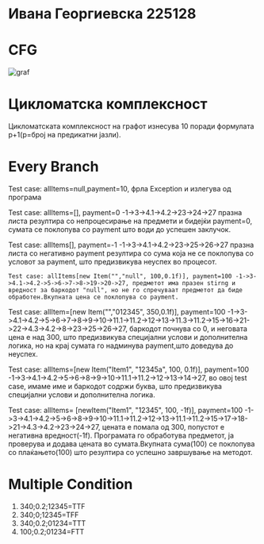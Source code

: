 # Ивана Георгиевска 225128
# CFG
![graf](https://github.com/ivanageorgievska/SI_2024_lab2_225128/assets/166565130/c75eabd9-9475-40f6-9510-9e369fcdf111)
# Цикломатска комплексност
  Цикломатската комплексност на графот изнесува 10 поради формулата p+1(p=број на предикатни јазли).
# Every Branch
   Test case: allItems=null,payment=10, фрла Exception и излегува од програма

   Test case: allItems=[], payment=0 -1->3->4.1->4.2->23->24->27 празна листа резултира со непроцесирање на предмети и бидејќи payment=0, сумата се поклопува со payment што води до успешен заклучок.

   Test case: allItems[], payment=-1 -1->3->4.1->4.2->23->25->26->27 празна листа со негативно payment резултира со сума која не се поклопува со условот за payment, што предизвикува неуспех во процесот.

    Test case: allItems[new Item("","null", 100,0.1f)], payment=100 -1->3->4.1->4.2->5->6->7->8->19->20->27, предметот има празен stirng и вредност за баркодот "null", но не го спречуваат предметот да биде обработен.Вкупната цена се поклопува со payment.

  Test case: allItem=[new Item("","012345", 350,0.1f)], payment=100 -1->3->4.1->4.2->5->6->7->8->9->10->11.1->11.2->12->13->11.3->11.2->15->16->21->22->4.3->4.2->8->23->25->26->27, баркодот почнува со 0, и неговата цена е над 300, што предизвикува специјални услови и дополнителна логика, но на крај сумата го надминува payment,што доведува до неуспех. 

  Test case: allItems=[new Item("Item1", "12345a", 100, 0.1f)], payment=100 -1->3->4.1->4.2->5->6->8->9->10->11.1->11.2->12->13->14->27, во овој test case, имаме име и баркодот содржи буква, што предизвикува специјални услови и дополнителна логика.
    
   Test case: allItems= [newItem("Item1", "12345", 100, -1f)], payment=100 -1->3->4.1->4.2->5->6->8->9->10->11.1->11.2->12->13->11.1->11.2->15->17->18->21->4.3->4.2->23->24->27, цената е помала од 300, попустот е негативна вредност(-1f). Програмата го обработува предметот, ја проверува и додава цената во сумата.Вкупната сума(100) се поклопува со плаќањето(100) што резултира со успешно завршување на методот.

# Multiple Condition
1) 340;0.2;12345=TTF
2) 340;0;12345=TFF
3) 340;0.2;01234=TTT
4) 100;0.2;01234=FTT
